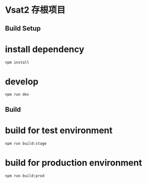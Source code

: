 # Vsat2 存根项目

## Build Setup

# install dependency
```
npm install
```

# develop
```
npm run dev
```

## Build

# build for test environment
```
npm run build:stage
```

# build for production environment
```
npm run build:prod
```
